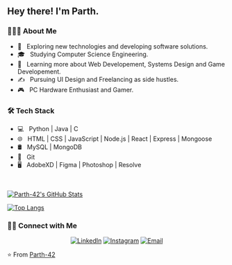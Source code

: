 <h2> Hey there! I'm Parth.</h2>

<h3> 👨🏻‍💻 About Me </h3>

- 🤔 &nbsp; Exploring new technologies and developing software solutions.
- 🎓 &nbsp; Studying Computer Science Engineering.
- 🌱 &nbsp; Learning more about Web Developement, Systems Design and Game Developement.
- ✍️ &nbsp; Pursuing UI Design and Freelancing as side hustles.
- 🎮 &nbsp; PC Hardware Enthusiast and Gamer.


<h3>🛠 Tech Stack</h3>

- 💻 &nbsp; Python | Java | C 
- 🌐 &nbsp; HTML | CSS | JavaScript | Node.js | React | Express | Mongoose 
- 🛢 &nbsp;  MySQL | MongoDB
- 🔧 &nbsp; Git 
- 🖥 &nbsp; AdobeXD | Figma | Photoshop | Resolve

<br/>

[![Parth-42's GitHub Stats](https://github-readme-stats.vercel.app/api?username=Parth-42&show_icons=true&theme=buefy)](https://github.com/AVS1508)


[![Top Langs](https://github-readme-stats.vercel.app/api/top-langs/?username=Parth-42&layout=compact&theme=buefy)](https://github.com/Parth-42/github-readme-stats)

<h3> 🤝🏻 Connect with Me </h3>

<p align="center">
<a href="https://www.linkedin.com/in/parth-p-b5b654100/"><img alt="LinkedIn" src="https://img.shields.io/badge/LinkedIn-Parth%20Puri-blue?style=flat-square&logo=linkedin"></a>
<a href="https://www.instagram.com/parth.js/?hl=en"><img alt="Instagram" src="https://img.shields.io/badge/Instagram-parth.js_-blue?style=flat-square&logo=instagram"></a>
<a href="mailto:parthpuri2000@gmail.com"><img alt="Email" src="https://img.shields.io/badge/Email-parthpuri2000@gmail.com-blue?style=flat-square&logo=gmail"></a>
</p>

⭐️ From [Parth-42](https://github.com/AVS1508)

